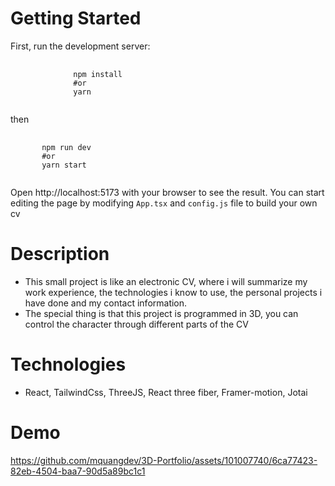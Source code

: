 # Getting Started

First, run the development server:
<pre>
       <code>
              npm install 
              #or
              yarn
       </code>
</pre>
then
<pre>
    <code>
       npm run dev
       #or
       yarn start
    </code>
</pre>

Open http://localhost:5173 with your browser to see the result.
You can start editing the page by modifying <code>App.tsx</code> and <code>config.js</code> file to build your own cv

# Description

- This small project is like an electronic CV, where i will summarize my work experience, the technologies i know to use, the personal projects i have done and my contact information.
- The special thing is that this project is programmed in 3D, you can control the character through different parts of the CV

# Technologies

- React, TailwindCss, ThreeJS, React three fiber, Framer-motion, Jotai

# Demo

https://github.com/mquangdev/3D-Portfolio/assets/101007740/6ca77423-82eb-4504-baa7-90d5a89bc1c1
